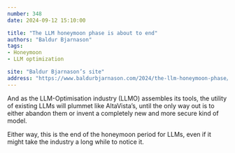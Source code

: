 ```yaml
---
number: 348
date: 2024-09-12 15:10:00

title: "The LLM honeymoon phase is about to end"
authors: "Baldur Bjarnason"
tags:
- Honeymoon
- LLM optimization

site: "Baldur Bjarnason’s site"
address: "https://www.baldurbjarnason.com/2024/the-llm-honeymoon-phase/"
---
```


And as the LLM-Optimisation industry (LLMO) assembles its tools, the utility of existing LLMs will plummet like AltaVista’s, until the only way out is to either abandon them or invent a completely new and more secure kind of model.

Either way, this is the end of the honeymoon period for LLMs, even if it might take the industry a long while to notice it.